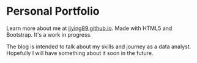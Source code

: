 # Personal Portfolio

Learn more about me at [jjying89.github.io](jjying89.github.io). Made with HTML5 and Bootstrap. It's a work in progress.

The blog is intended to talk about my skills and journey as a data analyst.
Hopefully I will have something about it soon in the future.
